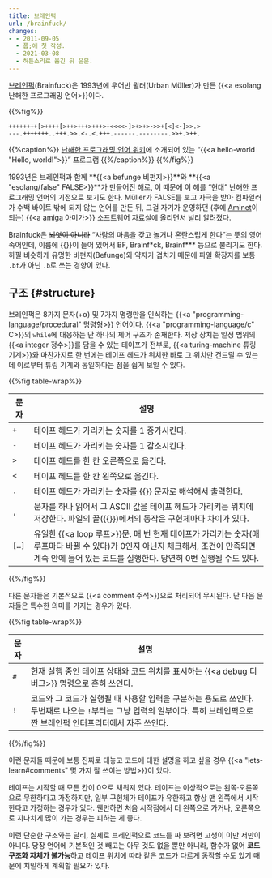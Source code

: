 ```yaml
---
title: 브레인퍽
url: /brainfuck/
changes:
- - 2011-09-05
  - 풉;에 첫 작성.
  - 2021-03-08
  - 허튼소리로 옮긴 뒤 윤문.
---
```


[브레인퍽](https://en.wikipedia.org/wiki/Brainfuck)(Brainfuck)은 1993년에 우어반 뮐러(Urban Müller)가 만든 {{<a esolang 난해한 프로그래밍 언어>}}이다.

{{%fig%}}

```brainfuck
++++++++[>++++[>++>+++>+++>+<<<<-]>+>+>->>+[<]<-]>>.>
---.+++++++..+++.>>.<-.<.+++.------.--------.>>+.>++.
```

{{%caption%}}
[난해한 프로그래밍 언어 위키](https://esolangs.org/wiki/brainfuck#Hello.2C_World.21)에 소개되어 있는 “{{<a hello-world "Hello, world!">}}” 프로그램
{{%/caption%}}
{{%/fig%}}

1993년은 브레인퍽과 함께 **{{<a befunge 비펀지>}}**와 **{{<a "esolang/false" FALSE>}}**가 만들어진 해로,
이 때문에 이 해를 “현대” 난해한 프로그래밍 언어의 기점으로 보기도 한다.
Műller가 FALSE를 보고 자극을 받아 컴파일러가 수백 바이트 밖에 되지 않는 언어를 만든 뒤,
그걸 자기가 운영하던 (후에 [Aminet](http://aminet.net/)이 되는) {{<a amiga 아미가>}} 소프트웨어 자료실에 올리면서 널리 알려졌다.

Brainfuck은 ~~뇌엿이 아니라~~ “사람의 마음을 갖고 놀거나 혼란스럽게 한다”는 뜻의 영어 속어인데,
이름에 {{<a fuck>}}이 들어 있어서 BF, Brainf\*ck, Brainf\*\*\* 등으로 불리기도 한다.
하필 비슷하게 유명한 비펀지(Befunge)와 약자가 겹치기 때문에 파일 확장자를 보통 `.bf`가 아닌 `.b`로 쓰는 경향이 있다.

## 구조 {#structure}

브레인퍽은 8가지 문자(+α) 및 7가지 명령만을 인식하는 {{<a "programming-language/procedural" 명령형>}} 언어이다.
{{<a "programming-language/c" C>}}의 `while`에 대응하는 단 하나의 제어 구조가 존재한다.
저장 장치는 일정 범위의 {{<a integer 정수>}}를 담을 수 있는 테이프가 전부로,
{{<a turing-machine 튜링 기계>}}와 마찬가지로 한 번에는 테이프 헤드가 위치한 바로 그 위치만 건드릴 수 있는데 이로부터 튜링 기계와 동일하다는 점을 쉽게 보일 수 있다.

{{%fig table-wrap%}}

문자 | 설명
-----|-----
`+` | 테이프 헤드가 가리키는 숫자를 1 증가시킨다.
`-` | 테이프 헤드가 가리키는 숫자를 1 감소시킨다.
`>` | 테이프 헤드를 한 칸 오른쪽으로 옮긴다.
`<` | 테이프 헤드를 한 칸 왼쪽으로 옮긴다.
`.` | 테이프 헤드가 가리키는 숫자를 {{<a ASCII>}} 문자로 해석해서 출력한다.
`,` | 문자를 하나 읽어서 그 ASCII 값을 테이프 헤드가 가리키는 위치에 저장한다. 파일의 끝({{<a end-of-file EOF>}})에서의 동작은 구현체마다 차이가 있다.
`[…]` | 유일한 {{<a loop 루프>}}문. 매 번 현재 테이프가 가리키는 숫자(매 루프마다 바뀔 수 있다)가 0인지 아닌지 체크해서, 조건이 만족되면 계속 안에 들어 있는 코드를 실행한다. 당연히 0번 실행될 수도 있다.

{{%/fig%}}

다른 문자들은 기본적으로 {{<a comment 주석>}}으로 처리되어 무시된다.
단 다음 문자들은 특수한 의미를 가지는 경우가 있다.

{{%fig table-wrap%}}

문자 | 설명
-----|-----
`#` | 현재 실행 중인 테이프 상태와 코드 위치를 표시하는 {{<a debug 디버그>}} 명령으로 흔히 쓰인다.
`!` | 코드와 그 코드가 실행될 때 사용할 입력을 구분하는 용도로 쓰인다. 두번째로 나오는 `!`부터는 그냥 입력의 일부이다. 특히 브레인퍽으로 짠 브레인퍽 인터프리터에서 자주 쓰인다.

{{%/fig%}}

이런 문자들 때문에 보통 진짜로 대놓고 코드에 대한 설명을 하고 싶을 경우 {{<a "lets-learn#comments" 몇 가지 잘 쓰이는 방법>}}이 있다.

테이프는 시작할 때 모든 칸이 0으로 채워져 있다.
테이프는 이상적으로는 왼쪽·오른쪽으로 무한하다고 가정하지만,
일부 구현체가 테이프가 유한하고 항상 맨 왼쪽에서 시작한다고 가정하는 경우가 있다.
웬만하면 처음 시작점에서 더 왼쪽으로 가거나, 오른쪽으로 지나치게 많이 가는 경우는 피하는 게 좋다.

이런 단순한 구조와는 달리, 실제로 브레인퍽으로 코드를 짜 보려면 고생이 이만 저만이 아니다.
당장 언어에 기본적인 것 빼고는 아무 것도 없을 뿐만 아니라,
함수가 없어 **코드 구조화 자체가 불가능**하고 테이프 위치에 따라 같은 코드가 다르게 동작할 수도 있기 때문에 치밀하게 계획할 필요가 있다. 

